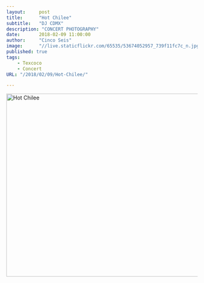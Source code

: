 ```yaml
---
layout:     post
title:      "Hot Chilee"
subtitle:   "DJ CDMX"
description: "CONCERT PHOTOGRAPHY"
date:       2018-02-09 11:00:00
author:     "Cinco Seis"
image:      "//live.staticflickr.com/65535/53674052957_739f11fc7c_n.jpg"
published: true
tags:
    - Texcoco
    - Concert
URL: "/2018/02/09/Hot-Chilee/"

---
```


<a data-flickr-embed="true" href="https://www.flickr.com/photos/94024100@N03/albums/72177720316426062" title="Hot Chilee"><img src="https://live.staticflickr.com/65535/53674050657_f9dd70d0e2.jpg" width="640" height="480" alt="Hot Chilee"/></a><script async src="//embedr.flickr.com/assets/client-code.js" charset="utf-8"></script>